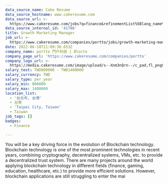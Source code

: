 ```yaml
---
data_source_name: Cake Resume
data_source_hostname: www.cakeresume.com
data_source_url: >-
  https://www.cakeresume.com/jobs?q=finance&refinementList%5Blang_name%5D%5B0%5D=English&refinementList%5Bsalary_type%5D=per_year&range%5Bsalary_range%5D%5Bmin%5D=1000000&page=3
data_source_internal_id: '41786'
title: Growth Marketing Manager
job_url: >-
  https://www.cakeresume.com/companies/portto/jobs/growth-marketing-manager-7d5327
date: 2022-06-10T11:09:30.653Z
company_name: portto 門戶科技 | Blocto
company_page_url: 'https://www.cakeresume.com/companies/portto'
company_logo_url: >-
  https://media.cakeresume.com/image/upload/s--Xnm3nQrn--/c_pad,fl_png8,h_200,w_200/v1570006047/sq9mgfdvsvmprrzeakz2.png
salary_text: TWD800000 - TWD1400000
salary_currency: TWD
salary_type: per_year
salary_min: 800000
salary_max: 1400000
location_list:
  - '台北市, 台灣'
  - 台灣
  - 'Taipei City, Taiwan'
  - Taiwan
job_tags: []
badges:
  - Finance

---
```


You will be a key driving force in the evolution of Blockchain technology. Blockchain technology is one of the most prominent technologies in recent years, combining cryptography, decentralized systems, VMs, etc. to provide a decentralized trust system. There are many projects around the world applying blockchain technology in different fields (finance, gaming, education, healthcare, etc.) to provide more efficient solutions. However, blockchain applications are still struggling to enter the mai